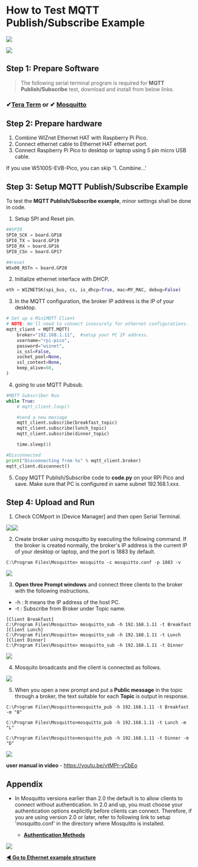 # How to Test MQTT Publish/Subscribe Example

![][link-mqtt]

![][link-mqtt_0]

## Step 1: Prepare Software

> The following serial terminal program is required for **MQTT Publish/Subscribe** test, download and install from below links.

### &#10004;[**Tera Term**][link-tera_term]  or  &#10004; [**Mosquitto**][link-mosquitto]



## Step 2: Prepare hardware

1. Combine WIZnet Ethernet HAT with Raspberry Pi Pico.
2. Connect ethernet cable to Ethernet HAT ethernet port.
3. Connect Raspberry Pi Pico to desktop or laptop using 5 pin micro USB cable.



If you use W5100S-EVB-Pico, you can skip '1. Combine...'



## Step 3: Setup MQTT Publish/Subscribe Example

To test the **MQTT Publish/Subscribe example**, minor settings shall be done in code.

1. Setup SPI and Reset pin.

```python
##SPI0
SPI0_SCK = board.GP18
SPI0_TX = board.GP19
SPI0_RX = board.GP16
SPI0_CSn = board.GP17

##reset
W5x00_RSTn = board.GP20
```

2. Initialize ethernet interface with DHCP.

```python
eth = WIZNET5K(spi_bus, cs, is_dhcp=True, mac=MY_MAC, debug=False)
```

3. In the MQTT configuration, the broker IP address is the IP of your desktop.

```python
# Set up a MiniMQTT Client
# NOTE: We'll need to connect insecurely for ethernet configurations.
mqtt_client = MQTT.MQTT(
    broker="192.168.1.11",  #setup your PC IP address.
    username="rpi-pico",       
    password="wiznet",      
    is_ssl=False,
    socket_pool=None,
    ssl_context=None,
    keep_alive=60,
)
```

4. going to use MQTT Pubsub.

```python
#MQTT Subscriber Run
while True:
    # mqtt_client.loop()

    #send a new message
    mqtt_client.subscribe(breakfast_topic)
    mqtt_client.subscribe(lunch_topic)
    mqtt_client.subscribe(dinner_topic)

    time.sleep(1)

#Disconnected
print("Disconnecting from %s" % mqtt_client.broker)
mqtt_client.disconnect()
```

5. Copy MQTT Publish/Subscribe code to **code.py** on your RPi Pico and save. Make sure that PC is configured in same subnet 192.168.1.xxx.



## Step 4: Upload and Run

1. Check COMport in [Device Manager] and then open Serial Terminal.

![][link-port]![][link-terminal]

2. Create broker using mosquitto by executing the following command. If the broker is created normally, the broker's IP address is the current IP of your desktop or laptop, and the port is 1883 by default.

```
C:\Program Files\Mosquitto> mosquitto -c mosquitto.conf -p 1883 -v
```

![][link-mqtt_1]

3. **Open three Prompt windows** and connect three clients to the broker with the following instructions.

- -h : It means the IP address of the host PC.
- -t : Subscribe from Broker under Topic name.

```
[Client Breakfast]
C:\Program Files\Mosquitto> mosquitto_sub -h 192.168.1.11 -t Breakfast
[Client Lunch]
C:\Program Files\Mosquitto> mosquitto_sub -h 192.168.1.11 -t Lunch
[Client Dinner]
C:\Program Files\Mosquitto> mosquitto_sub -h 192.168.1.11 -t Dinner
```

![][link-mqtt_pubsub_1]

4. Mosquito broadcasts and the client is connected as follows.

![][link-mqtt_pubsub_2]

5. When you open a new prompt and put a **Public message** in the topic through a broker, the text suitable for each **Topic** is output in response.

```
C:\Program Files\Mosquitto>mosquitto_pub -h 192.168.1.11 -t Breakfast -m "B"

C:\Program Files\Mosquitto>mosquitto_pub -h 192.168.1.11 -t Lunch -m "L"

C:\Program Files\Mosquitto>mosquitto_pub -h 192.168.1.11 -t Dinner -m "D"
```

![][link-mqtt_pubsub_3]



**user manual in video** - https://youtu.be/vtMPr-vCbEo

## Appendix

- In Mosquitto versions earlier than 2.0 the default is to allow clients to connect without authentication. In 2.0 and up, you must choose your authentication options explicitly before clients can connect. Therefore, if you are using version 2.0 or later, refer to following link to setup 'mosquitto.conf' in the directory where Mosquitto is installed.

    - [**Authentication Methods**][link-authentication_methods]

![][link-mqtt_conf]


 [**◀ Go to Ethernet example structure**](#ethernet_example_structure)



<!--
Link
-->

[link-tera_term]: https://osdn.net/projects/ttssh2/releases/
[link-mosquitto]: https://mosquitto.org/download/

[link-port]:https://github.com/Wiznet/RP2040-HAT-CircuitPython/blob/master/images/MQTT/PORT.jpg
[link-terminal]: https://github.com/Wiznet/RP2040-HAT-CircuitPython/blob/master/images/MQTT/Terminal.jpg
[link-mqtt]:https://github.com/Wiznet/RP2040-HAT-CircuitPython/blob/master/images/MQTT/MQTT.png
[link-mqtt_0]:https://github.com/Wiznet/RP2040-HAT-CircuitPython/blob/master/images/MQTT/MQTT_0.jpg
[link-mqtt_1]: https://github.com/Wiznet/RP2040-HAT-CircuitPython/blob/master/images/MQTT/MQTT_pub_1.PNG
[link-mqtt_pubsub_1]: https://github.com/Wiznet/RP2040-HAT-CircuitPython/blob/master/images/MQTT/MQTT_pubsub.png
[link-mqtt_pubsub_2]: https://github.com/Wiznet/RP2040-HAT-CircuitPython/blob/master/images/MQTT/MQTT_pubsub_2.png
[link-mqtt_pubsub_3]: https://github.com/Wiznet/RP2040-HAT-CircuitPython/blob/master/images/MQTT/MQTT_pubsub_3.png
[link-mqtt_conf]: https://github.com/Wiznet/RP2040-HAT-CircuitPython/blob/master/images/MQTT/MQTT_conf.png
[link-authentication_methods]: https://mosquitto.org/documentation/authentication-methods/

